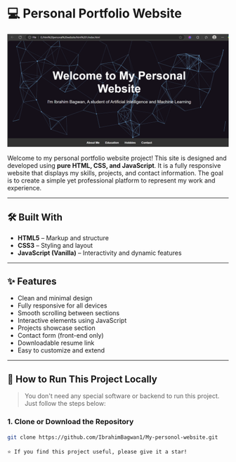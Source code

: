# 💻 Personal Portfolio Website
![Home Page Screenshot](home_page.png)

Welcome to my personal portfolio website project! This site is designed and developed using **pure HTML, CSS, and JavaScript**. It is a fully responsive website that displays my skills, projects, and contact information. The goal is to create a simple yet professional platform to represent my work and experience.

---

## 🛠️ Built With

- **HTML5** – Markup and structure  
- **CSS3** – Styling and layout  
- **JavaScript (Vanilla)** – Interactivity and dynamic features  

---

## ✨ Features

- Clean and minimal design  
- Fully responsive for all devices  
- Smooth scrolling between sections  
- Interactive elements using JavaScript  
- Projects showcase section  
- Contact form (front-end only)  
- Downloadable resume link  
- Easy to customize and extend

---

## 📂 How to Run This Project Locally

> You don't need any special software or backend to run this project. Just follow the steps below:

### 1. Clone or Download the Repository

```bash
git clone https://github.com/IbrahimBagwan1/My-personol-website.git

⭐ If you find this project useful, please give it a star!
